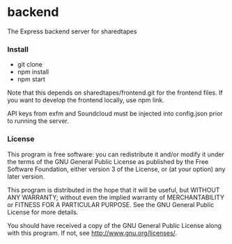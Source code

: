 # backend

The Express backend server for sharedtapes

### Install

* git clone
* npm install
* npm start

Note that this depends on sharedtapes/frontend.git for the frontend files.  If you want to develop the frontend locally, use npm link.

API keys from exfm and Soundcloud must be injected into config.json prior to running the server.

### License

This program is free software: you can redistribute it and/or modify
it under the terms of the GNU General Public License as published by
the Free Software Foundation, either version 3 of the License, or
(at your option) any later version.

This program is distributed in the hope that it will be useful,
but WITHOUT ANY WARRANTY; without even the implied warranty of
MERCHANTABILITY or FITNESS FOR A PARTICULAR PURPOSE.  See the
GNU General Public License for more details.

You should have received a copy of the GNU General Public License
along with this program.  If not, see <http://www.gnu.org/licenses/>.
